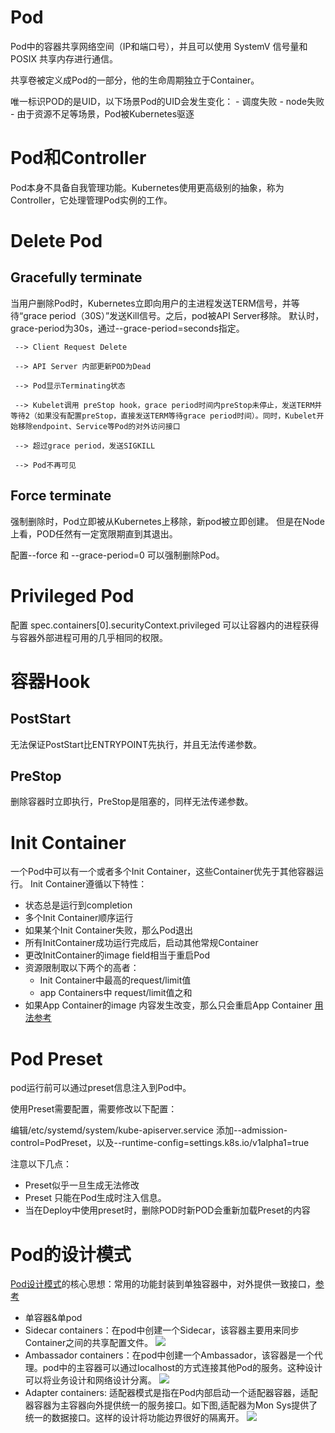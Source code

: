 # Pod

Pod中的容器共享网络空间（IP和端口号），并且可以使用 SystemV 信号量和 POSIX 共享内存进行通信。

共享卷被定义成Pod的一部分，他的生命周期独立于Container。

唯一标识POD的是UID，以下场景Pod的UID会发生变化：
    - 调度失败
    - node失败
    - 由于资源不足等场景，Pod被Kubernetes驱逐
# Pod和Controller

Pod本身不具备自我管理功能。Kubernetes使用更高级别的抽象，称为Controller，它处理管理Pod实例的工作。

# Delete Pod

## Gracefully terminate

当用户删除Pod时，Kubernetes立即向用户的主进程发送TERM信号，并等待“grace period（30S）”发送Kill信号。之后，pod被API Server移除。
默认时，grace-period为30s，通过--grace-period=seconds指定。
```
 --> Client Request Delete 

 --> API Server 内部更新POD为Dead

 --> Pod显示Terminating状态

 --> Kubelet调用 preStop hook，grace period时间内preStop未停止，发送TERM并等待2（如果没有配置preStop，直接发送TERM等待grace period时间）。同时，Kubelet开始移除endpoint、Service等Pod的对外访问接口

 --> 超过grace period，发送SIGKILL

 --> Pod不再可见
```
## Force terminate

强制删除时，Pod立即被从Kubernetes上移除，新pod被立即创建。
但是在Node上看，POD任然有一定宽限期直到其退出。

配置--force 和 --grace-period=0 可以强制删除Pod。

# Privileged Pod

配置 spec.containers[0].securityContext.privileged 可以让容器内的进程获得与容器外部进程可用的几乎相同的权限。

# 容器Hook


## PostStart

无法保证PostStart比ENTRYPOINT先执行，并且无法传递参数。

## PreStop

删除容器时立即执行，PreStop是阻塞的，同样无法传递参数。

# Init Container

一个Pod中可以有一个或者多个Init Container，这些Container优先于其他容器运行。
Init Container遵循以下特性：

- 状态总是运行到completion
- 多个Init Container顺序运行
- 如果某个Init Container失败，那么Pod退出
- 所有InitContainer成功运行完成后，启动其他常规Container
- 更改InitContainer的image field相当于重启Pod
- 资源限制取以下两个的高者：
    - Init Container中最高的request/limit值
    -  app Containers中 request/limit值之和
- 如果App Container的image 内容发生改变，那么只会重启App Container
[用法参考](https://kubernetes.io/docs/concepts/workloads/pods/init-containers/#init-containers-in-use)

# Pod Preset

pod运行前可以通过preset信息注入到Pod中。

使用Preset需要配置，需要修改以下配置：

编辑/etc/systemd/system/kube-apiserver.service 添加--admission-control=PodPreset，以及--runtime-config=settings.k8s.io/v1alpha1=true

注意以下几点：
- Preset似乎一旦生成无法修改
- Preset 只能在Pod生成时注入信息。
- 当在Deploy中使用preset时，删除POD时新POD会重新加载Preset的内容


# Pod的设计模式

[Pod设计模式](https://kubernetes.io/blog/2015/06/the-distributed-system-toolkit-patterns/)的核心思想：常用的功能封装到单独容器中，对外提供一致接口，[参考](https://www.usenix.org/conference/hotcloud16/workshop-program/presentation/burns)

- 单容器&单pod
- Sidecar containers：在pod中创建一个Sidecar，该容器主要用来同步Container之间的共享配置文件。
    ![](https://3.bp.blogspot.com/-IVsNKDqS0jE/WRnPX21pxEI/AAAAAAAABJg/lAj3NIFwhPwvJYrmCdVbq1bqNq3E4AkhwCLcB/s1600/Example%2B%25231-%2BSidecar%2Bcontainers%2B.png)
- Ambassador containers：在pod中创建一个Ambassador，该容器是一个代理。pod中的主容器可以通过localhost的方式连接其他Pod的服务。这种设计可以将业务设计和网络设计分离。
    ![](https://4.bp.blogspot.com/-yEmqGZ86mNQ/WRnPYG1m3jI/AAAAAAAABJo/94DlN54LA-oTsORjEBHfHS_UQTIbNPvcgCEw/s1600/Example%2B%25232-%2BAmbassador%2Bcontainers.png)
- Adapter containers: 适配器模式是指在Pod内部启动一个适配器容器，适配器容器为主容器向外提供统一的服务接口。如下图,适配器为Mon Sys提供了统一的数据接口。这样的设计将功能边界很好的隔离开。
    ![](https://4.bp.blogspot.com/-4rfSCMwvSwo/WRnPYLLQZqI/AAAAAAAABJk/c29uQgM2lSMHaUL013scJo_z4O8w38mJgCEw/s1600/Example%2B%25233-%2BAdapter%2Bcontainers%2B.png)

